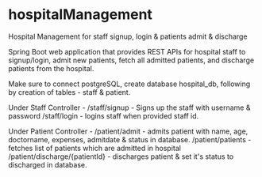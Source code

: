 # hospitalManagement
Hospital Management for staff signup, login &amp; patients admit &amp; discharge


Spring Boot web application that provides REST APIs for hospital staff to signup/login, admit new patients, fetch all admitted patients, and discharge patients from the hospital. 


Make sure to connect postgreSQL, create database hospital_db, following by creation of tables - staff & patient.

Under Staff Controller -
/staff/signup - Signs up the staff with username & password
/staff/login - logins staff when provided staff id.

Under Patient Controller - 
/patient/admit - admits patient with name, age, doctorname, expenses, admitdate & status in database.
/patient/patients - fetches list of patients which are admitted in hospital
/patient/discharge/{patientId} - discharges patient & set it's status to discharged in database.
